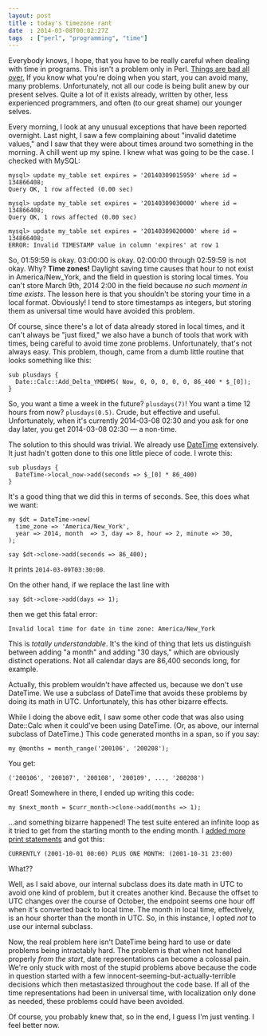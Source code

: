 ```yaml
---
layout: post
title : today's timezone rant
date  : 2014-03-08T00:02:27Z
tags  : ["perl", "programming", "time"]
---
```

Everybody knows, I hope, that you have to be really careful when dealing with
time in programs.  This isn't a problem only in Perl.  [Things are bad all
over.](https://mail.python.org/pipermail/python-ideas/2014-March/026446.html)
If you know what you're doing when you start, you can avoid many, many
problems.  Unfortunately, not all our code is being bulit anew by our present
selves.  Quite a lot of it exists already, written by other, less experienced
programmers, and often (to our great shame) our younger selves.

Every morning, I look at any unusual exceptions that have been reported
overnight.  Last night, I saw a few complaining about "invalid datetime
values," and I saw that they were about times around two something in the
morning.  A chill went up my spine.  I knew what was going to be the case.  I
checked with MySQL:

    mysql> update my_table set expires = '20140309015959' where id = 134866408;
    Query OK, 1 row affected (0.00 sec)

    mysql> update my_table set expires = '20140309030000' where id = 134866408;
    Query OK, 1 rows affected (0.00 sec)

    mysql> update my_table set expires = '20140309020000' where id = 134866408;
    ERROR: Invalid TIMESTAMP value in column 'expires' at row 1

So, 01:59:59 is okay.  03:00:00 is okay.  02:00:00 through 02:59:59 is not
okay.  Why?  **Time zones!**  Daylight saving time causes that hour to not
exist in America/New_York, and the field in question is storing local times.
You can't store March 9th, 2014 2:00 in the field because *no such moment in
time exists*.  The lesson here is that you shouldn't be storing your time in a
local format.  Obviously!  I tend to store timestamps as integers, but storing
them as universal time would have avoided this problem.

Of course, since there's a lot of data already stored in local times, and it
can't always be "just fixed," we also have a bunch of tools that work with
times, being careful to avoid time zone problems.  Unfortunately, that's not
always easy.  This problem, though, came from a dumb little routine that looks
something like this:

    sub plusdays {
      Date::Calc::Add_Delta_YMDHMS( Now, 0, 0, 0, 0, 0, 86_400 * $_[0]);
    }

So, you want a time a week in the future?  `plusdays(7)`!  You want a time 12
hours from now?  `plusdays(0.5)`.  Crude, but effective and useful.
Unfortunately, when it's currently 2014-03-08 02:30 and you ask for one day
later, you get 2014-03-08 02:30 — a non-time.

The solution to this should was trivial.  We already use
[DateTime](https://metacpan.org/pod/DateTime) extensively.  It just hadn't
gotten done to this one little piece of code.  I wrote this:

    sub plusdays {
      DateTime->local_now->add(seconds => $_[0] * 86_400)
    }

It's a good thing that we did this in terms of seconds.  See, this does what we
want:

    my $dt = DateTime->new(
      time_zone => 'America/New_York',
      year => 2014, month  => 3, day => 8, hour => 2, minute => 30,
    );

    say $dt->clone->add(seconds => 86_400);

It prints `2014-03-09T03:30:00`.

On the other hand, if we replace the last line with

    say $dt->clone->add(days => 1);

then we get this fatal error:

    Invalid local time for date in time zone: America/New_York

This is *totally understandable*.  It's the kind of thing that lets us
distinguish between adding "a month" and adding "30 days," which are obviously
distinct operations.  Not all calendar days are 86,400 seconds long, for
example.

Actually, this problem wouldn't have affected us, because we don't use
DateTime.  We use a subclass of DateTime that avoids these problems by doing
its math in UTC.  Unfortunately, this has other bizarre effects.

While I doing the above edit, I saw some other code that was also using
Date::Calc when it could've been using DateTime.  (Or, as above, our internal
subclass of DateTime.)  This code generated months in a span, so if you say:

    my @months = month_range('200106', '200208');

You get:

    ('200106', '200107', '200108', '200109', ..., '200208')

Great!  Somewhere in there, I ended up writing this code:

    my $next_month = $curr_month->clone->add(months => 1);

...and something bizarre happened!  The test suite entered an infinite loop as
it tried to get from the starting month to the ending month.  I [added more
print statements](http://rjbs.manxome.org/rubric/entry/1897) and got this:

    CURRENTLY (2001-10-01 00:00) PLUS ONE MONTH: (2001-10-31 23:00)

What??

Well, as I said above, our internal subclass does its date math in UTC to avoid
one kind of problem, but it creates another kind.  Because the offset to UTC
changes over the course of October, the endpoint seems one hour off when it's
converted back to local time.  The month in local time, effectively, is an hour
shorter than the month in UTC.  So, in this instance, I opted *not* to use our
internal subclass.

Now, the real problem here isn't DateTime being hard to use or date problems
being intractably hard.  The problem is that when not handled properly *from
the start*, date representations can become a colossal pain.  We're only stuck
with most of the stupid problems above because the code in question started
with a few innocent-seeming-but-actually-terrible decisions which then
metastasized throughout the code base.  If all of the time representations had
been in universal time, with localization only done as needed, these problems
could have been avoided.

Of course, you probably knew that, so in the end, I guess I'm just venting.  I
feel better now.

